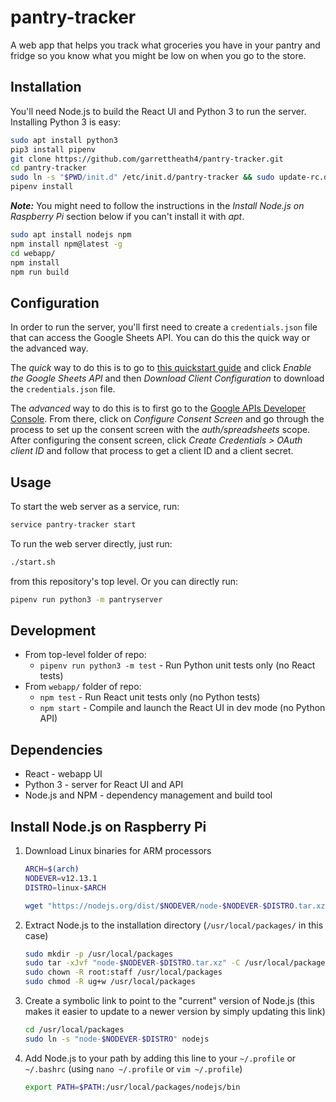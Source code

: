 # pantry-tracker

A web app that helps you track what groceries you have in your pantry and fridge
so you know what you might be low on when you go to the store.

## Installation

You'll need Node.js to build the React UI and Python 3 to run the server.
Installing Python 3 is easy:

```bash
sudo apt install python3
pip3 install pipenv
git clone https://github.com/garrettheath4/pantry-tracker.git
cd pantry-tracker
sudo ln -s "$PWD/init.d" /etc/init.d/pantry-tracker && sudo update-rc.d pantry-tracker defaults
pipenv install
```

***Note:*** You might need to follow the instructions in the _Install Node.js
on Raspberry Pi_ section below if you can't install it with _apt_.

```bash
sudo apt install nodejs npm
npm install npm@latest -g
cd webapp/
npm install
npm run build
```

## Configuration

In order to run the server, you'll first need to create a `credentials.json`
file that can access the Google Sheets API. You can do this the quick way or the
advanced way.

The _quick_ way to do this is to go to [this quickstart guide][QuickCreds] and
click _Enable the Google Sheets API_ and then _Download Client Configuration_ to
download the `credentials.json` file.

The _advanced_ way to do this is to first go to the [Google APIs Developer
Console][AdvancedCreds]. From there, click on _Configure Consent Screen_ and go
through the process to set up the consent screen with the _auth/spreadsheets_
scope. After configuring the consent screen, click _Create Credentials > OAuth
client ID_ and follow that process to get a client ID and a client secret.


## Usage

To start the web server as a service, run:

```bash
service pantry-tracker start
```

To run the web server directly, just run:

```bash
./start.sh
```

from this repository's top level. Or you can directly run:

```bash
pipenv run python3 -m pantryserver
```

## Development

* From top-level folder of repo:
    * `pipenv run python3 -m test` - Run Python unit tests only (no React tests)
* From `webapp/` folder of repo:
    * `npm test` - Run React unit tests only (no Python tests)
    * `npm start` - Compile and launch the React UI in dev mode (no Python API)

## Dependencies

* React - webapp UI
* Python 3 - server for React UI and API
* Node.js and NPM - dependency management and build tool

## Install Node.js on Raspberry Pi

1. Download Linux binaries for ARM processors

    ```bash
    ARCH=$(arch)
    NODEVER=v12.13.1
    DISTRO=linux-$ARCH

    wget "https://nodejs.org/dist/$NODEVER/node-$NODEVER-$DISTRO.tar.xz"
    ```

2. Extract Node.js to the installation directory (`/usr/local/packages/` in
   this case)

    ```bash
    sudo mkdir -p /usr/local/packages
    sudo tar -xJvf "node-$NODEVER-$DISTRO.tar.xz" -C /usr/local/packages
    sudo chown -R root:staff /usr/local/packages
    sudo chmod -R ug+w /usr/local/packages
    ```

3. Create a symbolic link to point to the "current" version of Node.js (this
   makes it easier to update to a newer version by simply updating this link)

    ```bash
    cd /usr/local/packages
    sudo ln -s "node-$NODEVER-$DISTRO" nodejs
    ```

4. Add Node.js to your path by adding this line to your `~/.profile` or
   `~/.bashrc` (using `nano ~/.profile` or `vim ~/.profile`)

   ```bash
   export PATH=$PATH:/usr/local/packages/nodejs/bin
   ```


<!-- Links -->
[QuickCreds]: https://developers.google.com/sheets/api/quickstart/python
[AdvancedCreds]: https://console.developers.google.com/apis/credentials?authuser=0&project=quickstart-1580509776614


<!-- vim: set ts=4 sw=4 sta sts=4 sr et: -->
